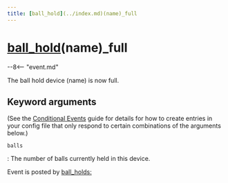 ```yaml
---
title: [ball_hold](../index.md)(name)_full
---
```


# [ball_hold](../index.md)(name)_full


--8<-- "event.md"

The ball hold device (name) is now full.

## Keyword arguments

(See the [Conditional Events](overview/conditional.md)
guide for details for how to create entries in your config file that
only respond to certain combinations of the arguments below.)

`balls`

:   The number of balls currently held in this device.

Event is posted by [ball_holds:](../config/ball_holds.md)
